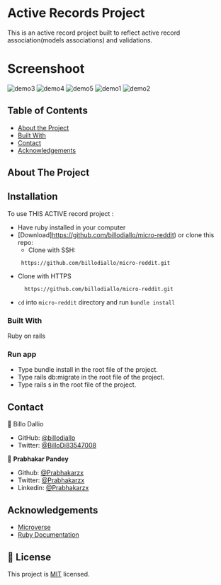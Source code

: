 # Active Records Project
This is an active record project built to reflect active record association(models associations) and validations.

# Screenshoot
![demo3](https://user-images.githubusercontent.com/11162987/110584149-d20f9b80-817f-11eb-82ed-c6257602f3ed.JPG)
![demo4](https://user-images.githubusercontent.com/11162987/110584158-d3d95f00-817f-11eb-9c4a-471b83ba33a3.JPG)
![demo5](https://user-images.githubusercontent.com/11162987/110584161-d3d95f00-817f-11eb-9d58-6bdf9d1b9f4e.JPG)
![demo1](https://user-images.githubusercontent.com/11162987/110584162-d471f580-817f-11eb-83f6-9fd17f0f7bbc.JPG)
![demo2](https://user-images.githubusercontent.com/11162987/110584164-d50a8c00-817f-11eb-851e-00081e00a1ea.JPG)
<!-- TABLE OF CONTENTS -->
## Table of Contents

* [About the Project](#about-the-project)
* [Built With](#built-with)
* [Contact](#contact)
* [Acknowledgements](#acknowledgements)


<!-- ABOUT THE PROJECT -->
## About The Project


<!-- ABOUT THE PROJECT -->
## Installation

To use THIS ACTIVE record project :
* Have ruby installed in your computer
* [Download]https://github.com/billodiallo/micro-reddit) or clone this repo:
  - Clone with SSH:
  ```
   https://github.com/billodiallo/micro-reddit.git
  ```
- Clone with HTTPS
  ```
    https://github.com/billodiallo/micro-reddit.git
  ```
* `cd` into `micro-reddit` directory and run `bundle install`



### Built With
Ruby on rails

### Run app
- Type bundle install in the root file of the project.
- Type rails db:migrate in the root file of the project.
- Type rails s in the root file of the project.


<!-- CONTACT -->
## Contact

👤 Billo Dallio

- GitHub: [@billodiallo](https://github.com/billodiallo)
- Twitter: [@BilloDi83547008](https://twitter.com/BilloDi83547008)

👤 **Prabhakar Pandey**

- Github: [@Prabhakarzx](https://github.com/Prabhakarzx)
- Twitter: [@Prabhakarzx](https://twitter.com/prabhakarzx)
- Linkedin: [@Prabhakarzx](https://www.linkedin.com/in/prabhakarzx/)

<!-- ACKNOWLEDGEMENTS -->
## Acknowledgements
* [Microverse](https://www.microverse.org/)
* [Ruby Documentation](https://www.ruby-lang.org/en/documentation/)


## 📝 License

This project is [MIT](LICENSE) licensed.


